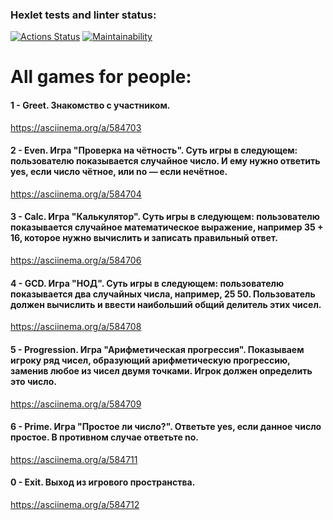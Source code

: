 ### Hexlet tests and linter status:

[![Actions Status](https://github.com/Dmitriy5549/java-project-61/workflows/hexlet-check/badge.svg)](https://github.com/Dmitriy5549/java-project-61/actions)
[![Maintainability](https://api.codeclimate.com/v1/badges/594816a6b0c84bcb8ea3/maintainability)](https://codeclimate.com/github/Dmitriy5549/java-project-61/maintainability)

# All games for people:

#### 1 - Greet. Знакомство с участником.

https://asciinema.org/a/584703

#### 2 - Even. Игра "Проверка на чётность". Суть игры в следующем: пользователю показывается случайное число. И ему нужно ответить yes, если число чётное, или no — если нечётное.

https://asciinema.org/a/584704

#### 3 - Calc. Игра "Калькулятор". Суть игры в следующем: пользователю показывается случайное математическое выражение, например 35 + 16, которое нужно вычислить и записать правильный ответ.

https://asciinema.org/a/584706

#### 4 - GCD. Игра "НОД". Суть игры в следующем: пользователю показывается два случайных числа, например, 25 50. Пользователь должен вычислить и ввести наибольший общий делитель этих чисел.

https://asciinema.org/a/584708

#### 5 - Progression. Игра "Арифметическая прогрессия". Показываем игроку ряд чисел, образующий арифметическую прогрессию, заменив любое из чисел двумя точками. Игрок должен определить это число.

https://asciinema.org/a/584709

#### 6 - Prime. Игра "Простое ли число?". Ответьте yes, если данное число простое. В противном случае ответьте no.

https://asciinema.org/a/584711

#### 0 - Exit. Выход из игрового пространства.

https://asciinema.org/a/584712
